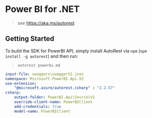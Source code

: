 # Power BI for .NET
> see https://aka.ms/autorest 

## Getting Started 
To build the SDK for PowerBI API, simply install AutoRest via `npm` (`npm install -g autorest`) and then run:
> `autorest powerbi.md`

``` yaml
input-file: swaggers\swaggerV2.json
namespace: Microsoft.PowerBI.Api.V2
use-extension: 
    "@microsoft.azure/autorest.csharp" : "2.2.57"
csharp:
    output-folder: PowerBI.Api\Source\V2
    override-client-name: PowerBIClient
    add-credentials: true
    model-name: PowerBIClient 
```
